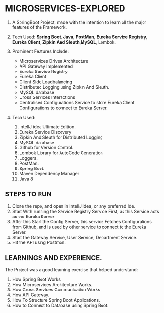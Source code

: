 # MICROSERVICES-EXPLORED

1. A SpringBoot Project, made with the intention to learn all the major features of the Framework.

2. Tech Used: **Spring Boot**, **Java**, **PostMan**, **Eureka Service Registry**, **Eureka Client**, **Zipkin And Sleuth**,**MySQL**, Lombok.

3. Prominent Features Include: 

     - Microservices Driven Architecture 
     - API Gateway Implemented
     - Eureka Service Registry
     - Eureka Client 
     - Client Side Loadbalancing
     - Distributed Logging using Zipkin And Sleuth.
     - MySQL database
     - Cross Services Interactions
     - Centralised Configurations Service to store Eureka Client Configurations to connect to Eureka Server.
     
4. Tech Used: 
    
    1. IntellJ idea Ultimate Edition.
    2. Eureka Service Discovery
    3. Zipkin And Sleuth for Distributed Logging
    4. MySQL database.
    5. Github for Version Control.
    6. Lombok Library for AutoCode Generation
    7. Loggers.
    8. PostMan.
    9. Spring Boot.
    10. Maven Dependency Manager
    11. Java 8


## STEPS TO RUN 

1. Clone the repo, and open in IntellJ Idea, or any preferred Ide.
2. Start With running the Service Registry Service First, as this Service acts as the Eureka Server
3. After this Start the Config Server, this service Fetches Configurations from Github, and is used by other service to connect to the Eureka Server.
4. Start the Gateway Service, User Service, Department Service.
5. Hit the API using Postman.
 
 ## LEARNINGS AND EXPERIENCE.
 
 The Project was a good learning exercise that helped understand:
 
 1. How Spring Boot Works
 2. How Microservices Architecture Works.
 3. How Cross Services Communication Works
 4. How API Gateway.
 5. How To Structure Spring Boot Applications.
 6. How to Connect to Database using Spring Boot.

